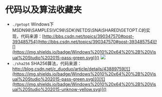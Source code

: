 # 代码以及算法收藏夹

+ `./getopt` Windows下MSDN98\SAMPLES\VC98\SDK\NETDS\SNA\SHARED\GETOPT.C的实现，代码来源：[http://bbs.csdn.net/topics/390347570#post-393485754](http://bbs.csdn.net/topics/390347570#post-393485754)[![](https://img.shields.io/badge/Windows%2010%20x64%20%2B%20Visual%20Studio%202015-pass-green.svg)]() [![](https://img.shields.io/badge/Ubuntu%2017.04%20%2B%20GCC%206.3.0-pass-green.svg)]()
+ `./sha256` SHA256算法，代码来源：http://blog.csdn.net/c_duoduo/article/details/43889759[![](https://img.shields.io/badge/Windows%2010%20x64%20%2B%20Visual%20Studio%202015-pass-green.svg)]()[![](https://img.shields.io/badge/Windows%2010%20x64%20%2B%20Visual%20Studio%202015-unknow-yellow.svg)]() 